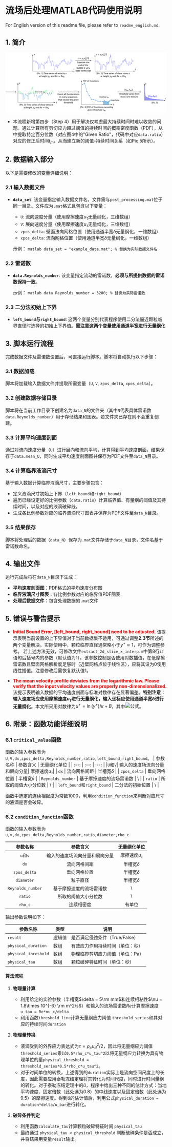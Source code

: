 <!-- <style>
  body {
    counter-reset: section; /* 初始化 section 计数器 */
  }
  h2 {
    counter-reset: subsection; /* 在每个 h2 中重置 subsection 计数器 */
  }
  h2::before {
    counter-increment: section; /* 递增 section 计数器 */
    content: counter(section) ". "; /* 显示 section 编号 */
  }
  h3::before {
    counter-increment: subsection; /* 递增 subsection 计数器 */
    content: counter(section) "." counter(subsection) ". "; /* 显示 subsection 编号 */
  }
</style> -->

# 流场后处理MATLAB代码使用说明

For English version of this readme file, please refer to `readme_english.md`.

## 1. 简介
![alt text](<./doc/fig 1.png>)

 - 本流程新增第四步（Step 4）用于解决仅考虑最大持续时间时难以收敛的问题。通过计算所有剪切应力超过阈值的持续时间的概率密度函数（PDF），从中提取特定百分位数（对应图4中的"Given Ratio"，代码中对应`data.ratio`）对应的修正后时间$t_m$，从而建立新的阈值-持续时间关系（如Pic.5所示）。

## 2. 数据输入部分
以下是需要修改的变量详细说明：

### 2.1 输入数据文件
- **`data_set`**: 该变量指定输入数据文件名，文件需与`post_processing.mat`位于同一目录。文件应为`.mat`格式且包含以下变量：
  - `U`: 流向速度分量（使用摩擦速度$u_\tau$无量纲化，三维数组）
  - `V`: 展向速度分量（使用摩擦速度$u_\tau$无量纲化，三维数组）
  - `zpos_delta`: 壁面法向网格位置（使用通道半宽$\delta$无量纲化，一维数组）
  - `xpos_delta`: 流向网格位置（使用通道半宽$\delta$无量纲化，一维数组）

  示例：
  ``matlab
  data_set = "example_data.mat"; % 替换为实际数据文件名
  ``

### 2.2 雷诺数
- **`data.Reynolds_number`**: 该变量指定流动的雷诺数，**必须与所提供数据的雷诺数保持一致**。

  示例：
  ``matlab
  data.Reynolds_number = 3200; % 替换为实际雷诺数
  ``
### 2.3 二分法初始上下界
- **`left_bound`与`right_bound`**: 这两个变量分别代表程序使用二分法逼近颗粒临界直径时选择的初始上下界值。**需注意这两个变量使用通道半宽进行无量纲化**


## 3. 脚本运行流程
完成数据文件及雷诺数设置后，可直接运行脚本。脚本将自动执行以下步骤：

### 3.1 数据加载
脚本将加载输入数据文件并提取所需变量（`U`, `V`, `zpos_delta`, `xpos_delta`）。

### 3.2 创建数据存储目录
脚本将在当前工作目录下创建名为`data_N`的文件夹（其中`N`代表具体雷诺数`data.Reynolds_number`）用于存储结果和图表。若文件夹已存在则不会重复创建。

### 3.3 计算平均速度剖面
通过对流向速度分量（`U`）进行展向和流向平均，计算得到平均速度剖面，结果保存于`data.mean_U`，同时生成平均速度剖面图并保存为PDF文件至`data_N`目录。

### 3.4 计算临界液滴尺寸
基于输入数据计算临界液滴尺寸，主要步骤包含：
- 定义液滴尺寸初始上下界（`left_bound`和`right_bound`）
- 遍历已经设定好的比例参数（`data.ratio`）计算临界值、有量纲的阈值及其持续时间，以及对应的液滴破碎线。
- 生成各比例参数对应的临界液滴尺寸图表并保存为PDF文件至`data_N`目录。


### 3.5 结果保存
脚本将处理后的数据（`data_N`）保存为`.mat`文件存储于`data_N`目录，文件名基于雷诺数命名。

## 4. 输出文件
运行完成后将在`data_N`目录下生成：
- **平均速度剖面图**：PDF格式的平均速度分布图
- **临界液滴尺寸图表**：各比例参数对应的临界值PDF图表
- **处理后数据文件**：包含处理数据的`.mat`文件

## 5. 错误与警告提示
- **<font color=red>Initial Bound Error, [left_bound, right_bound] need to be adjusted.</font>**
该提示表明当前设置的上下界值对于当前数据集不适用，可通过调整**2.3节**所述的两个变量解决。实际使用中，颗粒临界直径通常略小于$y^+\approx 1$，可作为调整参考。
若上述方法无效，可修改文件`extract_2d_slice_x_interp.m`中第8行`if`语句后括号内的参数（默认值为1）。该参数控制是否使用对数插值，在低摩擦雷诺数且壁面网格解析度足够时（近壁网格点位于线性区），应将其设为0使用线性插值。注意修改后需恢复默认值1。

- **<font color=red>The mean velocity profile deviates from the logarithmic law. Please verify that the input velocity values are properly non-dimensionalized.</font>**
该提示表明输入数据的平均速度剖面与标准对数律存在显著偏差。**特别注意：输入速度场应使用摩擦速度$u_\tau$进行无量纲化，输入坐标应使用通道半宽$\delta$进行无量纲化**。本文所采用对数律为$u^+ = \ln(y^+)/\kappa + B$，其中![公式](https://latex.codecogs.com/svg.image?\kappa=0.41,B=5)。

## 6. 附录：函数功能详细说明

### 6.1 `critical_value`函数
函数的输入参数表为`U,V,dx,zpos_delta,Reynolds_number,ratio,left_bound,right_bound`。
| 参数名称 | 参数含义 | 无量纲化单位 |
| :--:   | :--:   | :--:   |
|`U`和`V`| 输入的速度场流向分量和展向分量| 摩擦速度$u_\tau$|
| `dx` | 流向网格间距 | 半槽宽$\delta$ |
| `zpos_delta` | 垂向网格位置 | 半槽宽$\delta$ |
| `Reynolds_number` | 基于摩擦速度的流场雷诺数 | \ |
| `ratio` | 所取的阈值大小分位数 | \ |
| `left_bound`和`right_bound` | 二分法的初始位置 | \ |

函数中选定的连续相密度为常数1000，利用`condition_function`来判断对应尺寸的液滴是否会破碎。

### 6.2 `condition_function`函数

函数的输入参数表为`u,v,dx,zpos_delta,Reynolds_number,ratio,diameter,rho_c`

| 参数名称 | 参数含义 | 无量纲化单位 |
| :--:   | :--:   | :--:   |
|`u`和`v`| 输入的速度场流向分量和展向分量| 摩擦速度$u_\tau$|
| `dx` | 流向网格间距 | 半槽宽$\delta$ |
| `zpos_delta` | 垂向网格位置 | 半槽宽$\delta$ |
| `diameter` | 粒子直径 | 半槽宽$\delta$ |
| `Reynolds_number` | 基于摩擦速度的流场雷诺数 | \ |
| `ratio` | 所取的阈值大小分位数 | \ |
| `rho_c` | 连续相密度 | 有单位 |

输出参数说明如下：

| 参数名称               | 类型    | 说明                                 |
|------------------------|---------|--------------------------------------|
| `result`                | 逻辑值  | 是否满足侵蚀条件（True/False）        |
| `physical_duration`     | 数组    | 有效应力作用持续时间（单位：秒）     |
| `physical_threshold`    | 数组    | 物理临界剪切应力阈值（单位：Pa）     |
| `physical_tau`          | 数组    | 颗粒破碎特征时间（单位：秒）         |

#### 算法流程
1. **物理量计算**
   - 利用给定的实验参数（半槽宽$\delta = 5\rm mm$和连续相粘性$\nu = 1.8\times 10^{-6} \rm m^2/s$）和输入的流场雷诺数$Re$计算摩擦速度 `u_tau = Re*nu_c/delta`
   - 利用函数`threshold_line`计算无量纲应力阈值 `threshold_series`和其对应的持续时间`duration`

2. **物理量转换**  
   - 液滴受到的外界应力表达式为$\tau = \rho_cu_d^2/2$，因此将无量纲应力阈值`threshold_series`乘以`0.5*rho_c*u_tau^2`以将无量纲应力转换为具有物理单位的量`physical_threshold = threshold_series*0.5*rho_c*u_tau^2`。
   - 对于时间单位的转换，上述得到的`duration`实际上是流向空间尺度上的长度，因此需要应用泰勒冻结定理将其转化为时间尺度，同时进行时间量纲的转化。对于泰勒冻结定理中的$\bar{u}$，程序中给出三种不同的估计方式：当地平均速度、固定倍数（此处选为0.8）的中线速度以及固定倍数（此处选为9.5）的摩擦速度。得到$\bar{u}$的估计值后，利用公式`physical_duration = duration*delta/u_bar`进行转化。

3. **破碎条件判定**  
   - 利用函数`calculate_tau`计算颗粒破碎特征时间 `physical_tau`
   - 最终通过 `physical_tau < physical_threshold` 判断破碎条件是否成立，并将结果用变量`result`输出。

